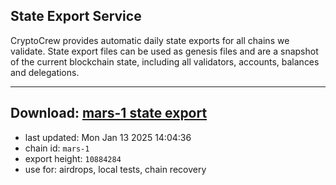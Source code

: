 ## State Export Service
CryptoCrew provides automatic daily state exports for all chains we validate. State export files can be used as genesis files and are a snapshot of the current blockchain state, including all validators, accounts, balances and delegations.

---
**Download: [mars-1 state export](https://dl-eu2.ccvalidators.com/SERVICE/mars/mars-1_export_10884284.json)**
---

- last updated: Mon Jan 13 2025 14:04:36
- chain id: `mars-1`
- export height: `10884284`
- use for: airdrops, local tests, chain recovery
